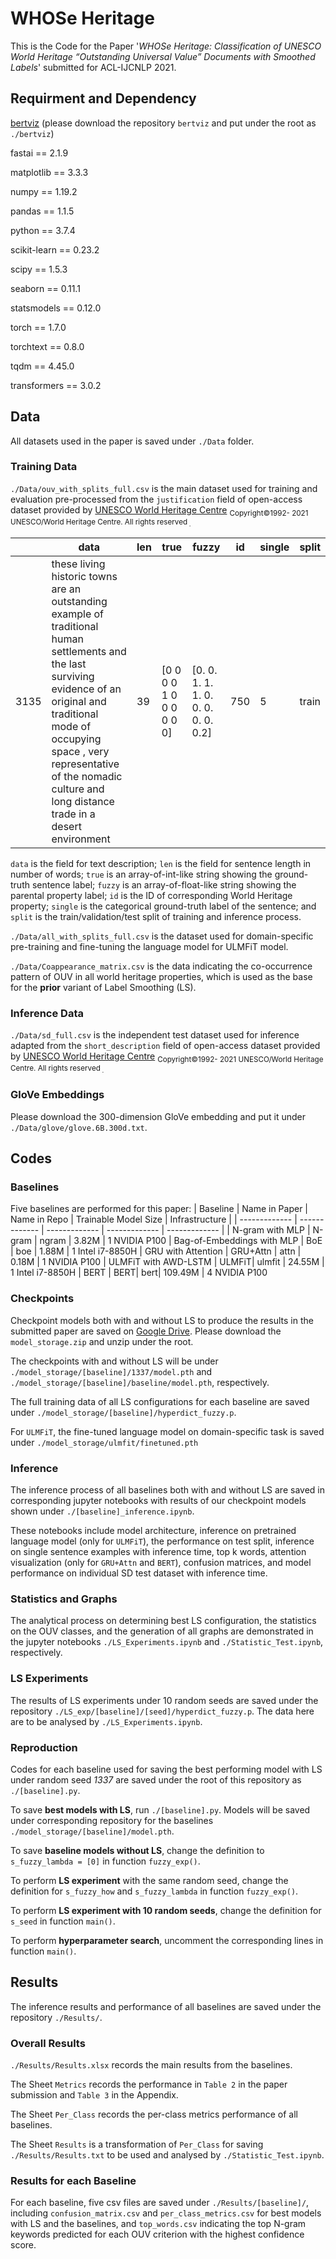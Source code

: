 # WHOSe Heritage
This is the Code for the Paper '*WHOSe Heritage: Classification of UNESCO World Heritage “Outstanding Universal Value” Documents with Smoothed Labels*' submitted for ACL-IJCNLP 2021.

## Requirment and Dependency
[bertviz](https://github.com/jessevig/bertviz) (please download the repository ```bertviz``` and put under the root as ```./bertviz```)

fastai == 2.1.9

matplotlib == 3.3.3

numpy == 1.19.2

pandas == 1.1.5

python == 3.7.4

scikit-learn == 0.23.2

scipy == 1.5.3

seaborn == 0.11.1

statsmodels == 0.12.0

torch == 1.7.0

torchtext == 0.8.0

tqdm == 4.45.0

transformers == 3.0.2

## Data
All datasets used in the paper is saved under ```./Data``` folder.

### Training Data
```./Data/ouv_with_splits_full.csv``` is the main dataset used for training and evaluation pre-processed from the ```justification``` field of open-access dataset provided by [UNESCO World Heritage Centre](http://whc.unesco.org/en/syndication) <sub>Copyright©1992- 2021 UNESCO/World Heritage Centre. All rights reserved<sub> .

| | data | len | true | fuzzy | id | single | split |
| ------------- | ------------- | ------------- | ------------- | ------------- | ------------- | ------------- |------------- |
| 3135 | these living historic towns are an outstanding example of traditional human settlements and the last surviving evidence of an original and traditional mode of occupying space , very representative of the nomadic culture and long distance trade in a desert environment | 39 | [0 0 0 0 1 0 0 0 0 0 0] | [0.  0.  1.  1.  1.  0.  0.  0.  0.  0.  0.2] | 750 | 5 | train

```data``` is the field for text description; ```len``` is the field for sentence length in number of words; ```true``` is an array-of-int-like string showing the ground-truth sentence label; ```fuzzy``` is an array-of-float-like string showing the parental property label; ```id``` is the ID of corresponding World Heritage property; ```single``` is the categorical ground-truth label of the sentence; and ```split``` is the train/validation/test split of training and inference process.

```./Data/all_with_splits_full.csv``` is the dataset used for domain-specific pre-training and fine-tuning the language model for ULMFiT model.

```./Data/Coappearance_matrix.csv``` is the data indicating the co-occurrence pattern of OUV in all world heritage properties, which is used as the base for the **prior** variant of Label Smoothing (LS).

### Inference Data
```./Data/sd_full.csv``` is the independent test dataset used for inference adapted from the ```short_description``` field of open-access dataset provided by [UNESCO World Heritage Centre](http://whc.unesco.org/en/syndication) <sub>Copyright©1992- 2021 UNESCO/World Heritage Centre. All rights reserved<sub> .

### GloVe Embeddings
Please download the 300-dimension GloVe embedding and put it under ```./Data/glove/glove.6B.300d.txt```.

## Codes

### Baselines
Five baselines are performed for this paper:
| Baseline | Name in Paper | Name in Repo | Trainable Model Size | Infrastructure |
| ------------- | ------------- | ------------- | ------------- | ------------- |
| N-gram with MLP | N-gram | ngram | 3.82M | 1 NVIDIA P100
| Bag-of-Embeddings with MLP | BoE | boe | 1.88M | 1 Intel i7-8850H
| GRU with Attention | GRU+Attn | attn | 0.18M | 1 NVIDIA P100
| ULMFiT with AWD-LSTM | ULMFiT| ulmfit | 24.55M | 1 Intel i7-8850H
| BERT | BERT| bert| 109.49M | 4 NVIDIA P100

### Checkpoints
Checkpoint models both with and without LS to produce the results in the submitted paper are saved on [Google Drive](https://drive.google.com/file/d/1pnWy5fNVixAUvp3xRTRJh4jN9JiXrrZM/view?usp=sharing). 
Please download the ```model_storage.zip``` and unzip under the root.

The checkpoints with and without LS will be under ```./model_storage/[baseline]/1337/model.pth``` and ```./model_storage/[baseline]/baseline/model.pth```, respectively. 

The full training data of all LS configurations for each baseline are saved under ```./model_storage/[baseline]/hyperdict_fuzzy.p```.

For ```ULMFiT```, the fine-tuned language model on domain-specific task is saved under ```./model_storage/ulmfit/finetuned.pth```

### Inference
The inference process of all baselines both with and without LS are saved in corresponding jupyter notebooks with results of our checkpoint models shown under ```./[baseline]_inference.ipynb```.

These notebooks include model architecture, inference on pretrained language model (only for ```ULMFiT```), the performance on test split, inference on single sentence examples with inference time, top k words, attention visualization (only for ```GRU+Attn``` and ```BERT```), confusion matrices, and model performance on individual SD test dataset with inference time.

### Statistics and Graphs
The analytical process on determining best LS configuration, the statistics on the OUV classes, and the generation of all graphs are demonstrated in the jupyter notebooks ```./LS_Experiments.ipynb``` and ```./Statistic_Test.ipynb```, respectively.

### LS Experiments
The results of LS experiments under 10 random seeds are saved under the repository ```./LS_exp/[baseline]/[seed]/hyperdict_fuzzy.p```.
The data here are to be analysed by ```./LS_Experiments.ipynb```.

### Reproduction
Codes for each baseline used for saving the best performing model with LS under random seed *1337* are saved under the root of this repository as ```./[baseline].py```. 

To save **best models with LS**, run ```./[baseline].py```. Models will be saved under corresponding repository for the baselines ```./model_storage/[baseline]/model.pth```.

To save **baseline models without LS**, change the definition to ```s_fuzzy_lambda = [0]``` in function ```fuzzy_exp()```.

To perform **LS experiment** with the same random seed, change the definition for ```s_fuzzy_how``` and ```s_fuzzy_lambda``` in function ```fuzzy_exp()```.

To perform **LS experiment with 10 random seeds**, change the definition for ```s_seed``` in function ```main()```.

To perform **hyperparameter search**, uncomment the corresponding lines in function ```main()```.

## Results
The inference results and performance of all baselines are saved under the repository ```./Results/```.

### Overall Results

```./Results/Results.xlsx``` records the main results from the baselines.

The Sheet ```Metrics``` records the performance in ```Table 2``` in the paper submission and ```Table 3``` in the Appendix.

The Sheet ```Per_Class``` records the per-class metrics performance of all baselines.

The Sheet ```Results``` is a transformation of ```Per_Class``` for saving ```./Results/Results.txt``` to be used and analysed by ```./Statistic_Test.ipynb```.


### Results for each Baseline
For each baseline, five csv files are saved under ```./Results/[baseline]/```, including ```confusion_matrix.csv``` and ```per_class_metrics.csv``` for best models with LS and the baselines, and ```top_words.csv``` indicating the top N-gram keywords predicted for each OUV criterion with the highest confidence score.

